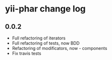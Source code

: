 yii-phar change log
===================

0.0.2
-----

* Full refactoring of iterators
* Full refactoring of tests, now BDD
* Refactoring of modificators, now - components
* Fix travis tests